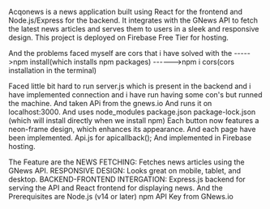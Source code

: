 Acqonews is a news application built using React for the frontend and Node.js/Express for the backend.
It integrates with the GNews API to fetch the latest news articles and serves them to users in a sleek and responsive design.
This project is deployed on Firebase Free Tier for hosting.

And the problems faced myself are cors that i have solved with the ----->npm install(which installs npm packages)
                                                                   ------>npm i cors(cors installation in the terminal)

 Faced little bit hard to run server.js which is present in the backend and i have implemented connection and i have run having some con's but runned the machine.
 And taken APi from the gnews.io
 And runs it on localhost:3000.
 And uses node_modules
 package.json 
 package-lock.json (which will install directly when we install npm)
Each button now features a neon-frame design, which enhances its appearance.
 And each page have been implemented.
 Api.js for apicallback();
 And implemented in Firebase hosting.
 

The Feature are the NEWS FETCHING: Fetches news articles using the GNews API.
RESPONSIVE DESIGN: Looks great on mobile, tablet, and desktop.
BACKEND-FRONTEND INTERGATION: Express.js backend for serving the API and React frontend for displaying news.
And the Prerequisites are 
Node.js (v14 or later)
npm
API Key from GNews.io
